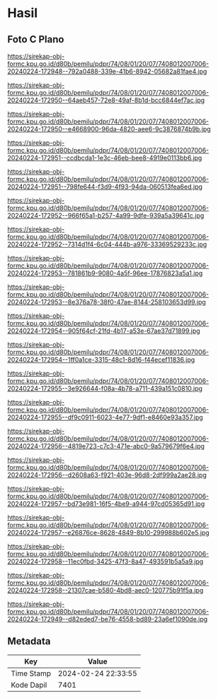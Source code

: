 # Hasil

## Foto C Plano

https://sirekap-obj-formc.kpu.go.id/d80b/pemilu/pdpr/74/08/01/20/07/7408012007006-20240224-172948--792a0488-339e-41b6-8942-05682a81fae4.jpg

https://sirekap-obj-formc.kpu.go.id/d80b/pemilu/pdpr/74/08/01/20/07/7408012007006-20240224-172950--64aeb457-72e8-49af-8b1d-bcc6844ef7ac.jpg

https://sirekap-obj-formc.kpu.go.id/d80b/pemilu/pdpr/74/08/01/20/07/7408012007006-20240224-172950--e4668900-96da-4820-aee6-9c3876874b9b.jpg

https://sirekap-obj-formc.kpu.go.id/d80b/pemilu/pdpr/74/08/01/20/07/7408012007006-20240224-172951--ccdbcda1-1e3c-46eb-bee8-4919e0113bb6.jpg

https://sirekap-obj-formc.kpu.go.id/d80b/pemilu/pdpr/74/08/01/20/07/7408012007006-20240224-172951--798fe644-f3d9-4f93-94da-060513fea6ed.jpg

https://sirekap-obj-formc.kpu.go.id/d80b/pemilu/pdpr/74/08/01/20/07/7408012007006-20240224-172952--966f65a1-b257-4a99-9dfe-939a5a39641c.jpg

https://sirekap-obj-formc.kpu.go.id/d80b/pemilu/pdpr/74/08/01/20/07/7408012007006-20240224-172952--7314d1f4-6c04-444b-a976-33369529233c.jpg

https://sirekap-obj-formc.kpu.go.id/d80b/pemilu/pdpr/74/08/01/20/07/7408012007006-20240224-172953--781861b9-9080-4a5f-96ee-17876823a5a1.jpg

https://sirekap-obj-formc.kpu.go.id/d80b/pemilu/pdpr/74/08/01/20/07/7408012007006-20240224-172953--8e376a78-38f0-47ae-8144-258103653d99.jpg

https://sirekap-obj-formc.kpu.go.id/d80b/pemilu/pdpr/74/08/01/20/07/7408012007006-20240224-172954--905f64cf-21fd-4b17-a53e-67ae37d71899.jpg

https://sirekap-obj-formc.kpu.go.id/d80b/pemilu/pdpr/74/08/01/20/07/7408012007006-20240224-172954--1ff0a1ce-3315-48c1-8d16-f44ecef11836.jpg

https://sirekap-obj-formc.kpu.go.id/d80b/pemilu/pdpr/74/08/01/20/07/7408012007006-20240224-172955--3e926644-f08a-4b78-a711-439a151c0810.jpg

https://sirekap-obj-formc.kpu.go.id/d80b/pemilu/pdpr/74/08/01/20/07/7408012007006-20240224-172955--df9c0911-6023-4e77-9df1-e8460e93a357.jpg

https://sirekap-obj-formc.kpu.go.id/d80b/pemilu/pdpr/74/08/01/20/07/7408012007006-20240224-172956--4819e723-c7c3-471e-abc0-9a579679f6e4.jpg

https://sirekap-obj-formc.kpu.go.id/d80b/pemilu/pdpr/74/08/01/20/07/7408012007006-20240224-172956--d2608a63-f921-403e-96d8-2df999a2ae28.jpg

https://sirekap-obj-formc.kpu.go.id/d80b/pemilu/pdpr/74/08/01/20/07/7408012007006-20240224-172957--bd73e981-16f5-4be9-a944-97cd05365d91.jpg

https://sirekap-obj-formc.kpu.go.id/d80b/pemilu/pdpr/74/08/01/20/07/7408012007006-20240224-172957--e26876ce-8628-4849-8b10-299988b602e5.jpg

https://sirekap-obj-formc.kpu.go.id/d80b/pemilu/pdpr/74/08/01/20/07/7408012007006-20240224-172958--11ec0fbd-3425-47f3-8a47-493591b5a5a9.jpg

https://sirekap-obj-formc.kpu.go.id/d80b/pemilu/pdpr/74/08/01/20/07/7408012007006-20240224-172958--21307cae-b580-4bd8-aec0-120775b91f5a.jpg

https://sirekap-obj-formc.kpu.go.id/d80b/pemilu/pdpr/74/08/01/20/07/7408012007006-20240224-172949--d82eded7-be76-4558-bd89-23a6ef1090de.jpg


## Metadata

| Key        | Value               |
| ---------- | ------------------- |
| Time Stamp | 2024-02-24 22:33:55 |
| Kode Dapil | 7401                |



